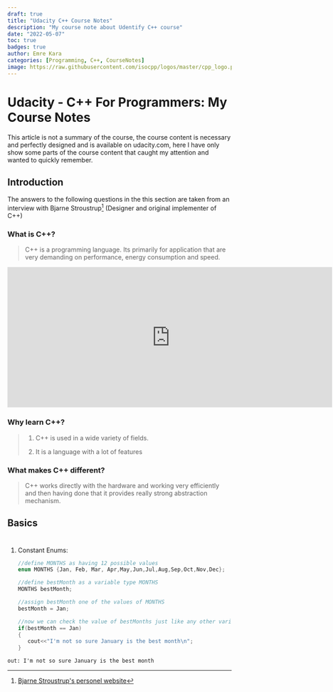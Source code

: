 ```yaml
---
draft: true
title: "Udacity C++ Course Notes"
description: "My course note about Udentify C++ course"
date: "2022-05-07"
toc: true
badges: true
author: Emre Kara
categories: [Programming, C++, CourseNotes]
image: https://raw.githubusercontent.com/isocpp/logos/master/cpp_logo.png
---
```


# Udacity - C++ For Programmers: My Course Notes

This article is not a summary of the course, the course content is necessary and perfectly designed and is available on udacity.com, here I have only show some parts of the course content that caught my attention and wanted to quickly remember.

## Introduction

The answers to the following questions in the this section are taken from an interview with Bjarne Stroustrup[^1] (Designer and original implementer of C++) 

### What is C++?

> C++ is a programming language. Its primarily for application that are very demanding on performance, energy consumption and speed.     

<center class="youtube-iframe-wrapper">
    <iframe width="730" height="315" src="https://www.youtube.com/embed/tvDxEgQQK28" frameborder="0" allowfullscreen></iframe>
</center>

### Why learn C++?

> 1. C++ is used in a wide variety of fields.
> 
> 2. It is a language with a lot of features

### What makes C++ different?

> C++ works directly with the hardware and working very efficiently and then having done that it provides really strong abstraction mechanism.

## Basics

# 

1. Constant Enums:
   
   ```cpp
   //define MONTHS as having 12 possible values
   enum MONTHS {Jan, Feb, Mar, Apr,May,Jun,Jul,Aug,Sep,Oct,Nov,Dec};
   
   //define bestMonth as a variable type MONTHS
   MONTHS bestMonth;
   
   //assign bestMonth one of the values of MONTHS
   bestMonth = Jan;
   
   //now we can check the value of bestMonths just like any other variable
   if(bestMonth == Jan)
   {
      cout<<"I'm not so sure January is the best month\n";
   }
   ```

```
out: I'm not so sure January is the best month
```

[^1]: <a href="https://www.stroustrup.com" target="_blank">Bjarne Stroustrup's personel website</a>
